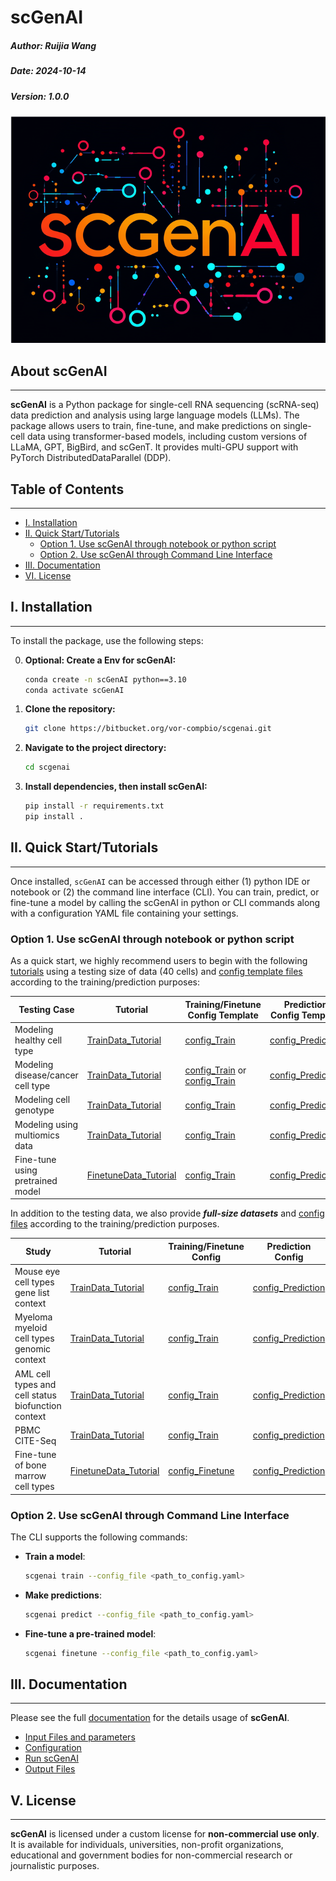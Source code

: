 
# scGenAI


##### Author: Ruijia Wang
##### Date: 2024-10-14
##### Version: 1.0.0

<p align="center">
  <img src="img/logo2.png" alt="scGenAI Logo" />
</p>

## About scGenAI
_________

**scGenAI** is a Python package for single-cell RNA sequencing (scRNA-seq) data prediction and analysis using large language models (LLMs). The package allows users to train, fine-tune, and make predictions on single-cell data using transformer-based models, including custom versions of LLaMA, GPT, BigBird, and scGenT. It provides multi-GPU support with PyTorch DistributedDataParallel (DDP).


## Table of Contents
_________

- [I. Installation](#i-installation)
- [II. Quick Start/Tutorials](#ii-quick-start-tutorials)
  - [Option 1. Use scGenAI through notebook or python script](#option-1-use-scgenai-through-notebook-or-python-script)
  - [Option 2. Use scGenAI through Command Line Interface](#option-2-use-scgenai-through-command-line-interface)
- [III. Documentation](#iii-documentation)
- [VI. License](#vi-license)


## I. Installation

_________

To install the package, use the following steps:

0. **Optional: Create a Env for scGenAI:**

    ```bash
    conda create -n scGenAI python==3.10
    conda activate scGenAI
    ```
	
1. **Clone the repository:**

    ```bash
    git clone https://bitbucket.org/vor-compbio/scgenai.git
    ```

2. **Navigate to the project directory:**

    ```bash
    cd scgenai
    ```
	

	
3. **Install dependencies, then install scGenAI:**

    ```bash
    pip install -r requirements.txt
    pip install .
    ```


## II. Quick Start/Tutorials

_________

Once installed, `scGenAI` can be accessed through either (1) python IDE or notebook or (2) the command line interface (CLI). You can train, predict, or fine-tune a model by calling the scGenAI in python or CLI commands along with a configuration YAML file containing your settings.

### Option 1. Use scGenAI through notebook or python script

As a quick start, we highly recommend users to begin with the following [tutorials](./tutorials/) using a testing size of data (40 cells) and [config template files](./examples/config_templates/) according to the training/prediction purposes:

| Testing Case                          | Tutorial                                 | Training/Finetune Config Template                                                                                                     | Prediction Config Template                                                                 |
|-----------------------------------|------------------------------------------|--------------------------------------------------------------------------------------------------------------------------------------|---------------------------------------------------------------------------------------------|
| Modeling healthy cell type        | [TrainData_Tutorial](./tutorials/TrainData_genelist.ipynb)                                 | [config_Train](./examples/config_templates/config_Train_genelist_template_llama.yaml)                   | [config_Prediction](./examples/config_templates/config_Prediction_template.yaml) |
| Modeling disease/cancer cell type | [TrainData_Tutorial](./tutorials/TrainData_biofounction_context.ipynb)         | [config_Train](./examples/config_templates/config_Train_biofounction_context_template_llama.yaml) or [config_Train](./examples/config_templates/config_Train_random_context_template_llama.yaml) | [config_Prediction](./examples/config_templates/config_Prediction_template.yaml) |
| Modeling cell genotype            | [TrainData_Tutorial](./tutorials/TrainData_genomic_context.ipynb)                   | [config_Train](./examples/config_templates/config_Train_genomic_context_template_llama.yaml)     | [config_Prediction](./examples/config_templates/config_Prediction_template.yaml) |
| Modeling using multiomics data    | [TrainData_Tutorial](./tutorials/TrainData_MultiOmics.ipynb)                             | [config_Train](./examples/config_templates/config_Train_MultiOmicsData_template.yaml)                   | [config_Prediction](./examples/config_templates/config_prediction_multiOmic_template.yaml) |
| Fine-tune using pretrained model   | [FinetuneData_Tutorial](./tutorials/FinetuneData_random_context.ipynb)                | [config_Train](./examples/config_templates/config_Finetune_MultiOmicsData_template.yaml)             | [config_Prediction](./examples/config_templates/config_Prediction_template.yaml) |

In addition to the testing data, we also provide ***full-size datasets*** and [config files](./tutorials/yaml/) according to the training/prediction purposes.

| Study                                                          | Tutorial                                 | Training/Finetune Config                                                                                                     | Prediction Config                                                                 |
|----------------------------------------------------------------|------------------------------------------|--------------------------------------------------------------------------------------------------------------------------------------|---------------------------------------------------------------------------------------------|
| Mouse eye cell types <br> gene list context | [TrainData_Tutorial](./tutorials/TrainData_GSE135167_mouse_eye_genelist.ipynb)                                  | [config_Train](./tutorials/yaml/config_genelist_GSE135167_mouse_eye.yaml)                   | [config_Prediction](./tutorials/yaml/config_prediction_GSE135167_mouse_eye.yaml) |
| Myeloma myeloid cell types <br> genomic context | [TrainData_Tutorial](./tutorials/TrainData_GSE154763_MYE_genomic_context.ipynb)                                | [config_Train](./tutorials/yaml/config_genomic_context_GSE154763_MYE.yaml) | [config_Prediction](./tutorials/yaml/config_prediction_GSE154763_MYE.yaml) |
| AML cell types and cell status <br> biofunction context      | [TrainData_Tutorial](./tutorials/TrainData_AML_biofounction_context.ipynb)                                          | [config_Train](./tutorials/yaml/config_biofounction_context_AML.yaml)     | [config_Prediction](./tutorials/yaml/config_prediction_AML.yaml) |
| PBMC CITE-Seq                           | [TrainData_Tutorial](./tutorials/TrainData_pbmc_citeseq_MultiOmics.ipynb)                                            | [config_Train](./tutorials/yaml/config_MultiOmicsData_pbmc_citeseq.yaml)             | [config_prediction](./tutorials/yaml/config_prediction_pbmc_citeseq.yaml) |
| Fine-tune of bone marrow cell types                                       | [FinetuneData_Tutorial](./tutorials/FinetuneData_GSE135194BW_random_context.ipynb)                                | [config_Finetune](./tutorials/yaml/config_Finetune_GSE135194BW_random_context.yaml)       | [config_Prediction](./tutorials/yaml/config_prediction_GSE135194BW_random_context.yaml) |


### Option 2. Use scGenAI through Command Line Interface

The CLI supports the following commands:

- **Train a model**:
    ```bash
    scgenai train --config_file <path_to_config.yaml>
    ```

- **Make predictions**:
    ```bash
    scgenai predict --config_file <path_to_config.yaml>
    ```

- **Fine-tune a pre-trained model**:
    ```bash
    scgenai finetune --config_file <path_to_config.yaml>
    ```

## III. Documentation

_________

Please see the full [documentation](./doc/index.md) for the details usage of **scGenAI**.

- [Input Files and parameters](./doc/input.md)
- [Configuration](./doc/configuration.md)
- [Run scGenAI](./doc/usage.md)
- [Output Files](./doc/output.md)

## V. License

_________


**scGenAI** is licensed under a custom license for **non-commercial use only**. It is available for individuals, universities, non-profit organizations, educational and government bodies for non-commercial research or journalistic purposes.
